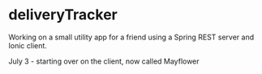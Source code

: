 # deliveryTracker

Working on a small utility app for a friend using a Spring REST server and Ionic client.

July 3 - starting over on the client, now called Mayflower
